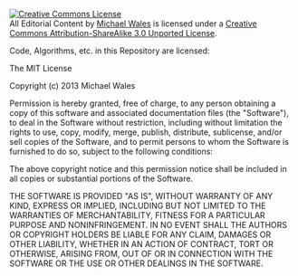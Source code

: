 <a rel="license" href="http://creativecommons.org/licenses/by-sa/3.0/deed.en_US"><img alt="Creative Commons License" 
style="border-width:0" src="http://i.creativecommons.org/l/by-sa/3.0/88x31.png" /></a><br /><span 
xmlns:dct="http://purl.org/dc/terms/" href="http://purl.org/dc/dcmitype/Text" property="dct:title" rel="dct:type">All 
Editorial Content</span> by <a xmlns:cc="http://creativecommons.org/ns#" href="http://www.michaelwales.com/" 
property="cc:attributionName" rel="cc:attributionURL">Michael Wales</a> is licensed under a <a rel="license" 
href="http://creativecommons.org/licenses/by-sa/3.0/deed.en_US">Creative Commons Attribution-ShareAlike 3.0 Unported 
License</a>.



Code, Algorithms, etc. in this Repository are licensed:

The MIT License

Copyright (c) 2013 Michael Wales

Permission is hereby granted, free of charge, to any person obtaining a copy
of this software and associated documentation files (the "Software"), to deal
in the Software without restriction, including without limitation the rights
to use, copy, modify, merge, publish, distribute, sublicense, and/or sell
copies of the Software, and to permit persons to whom the Software is
furnished to do so, subject to the following conditions:

The above copyright notice and this permission notice shall be included in
all copies or substantial portions of the Software.

THE SOFTWARE IS PROVIDED "AS IS", WITHOUT WARRANTY OF ANY KIND, EXPRESS OR
IMPLIED, INCLUDING BUT NOT LIMITED TO THE WARRANTIES OF MERCHANTABILITY,
FITNESS FOR A PARTICULAR PURPOSE AND NONINFRINGEMENT. IN NO EVENT SHALL THE
AUTHORS OR COPYRIGHT HOLDERS BE LIABLE FOR ANY CLAIM, DAMAGES OR OTHER
LIABILITY, WHETHER IN AN ACTION OF CONTRACT, TORT OR OTHERWISE, ARISING FROM,
OUT OF OR IN CONNECTION WITH THE SOFTWARE OR THE USE OR OTHER DEALINGS IN
THE SOFTWARE.
